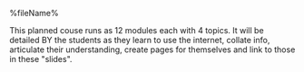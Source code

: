 %fileName%

This planned couse runs as 12 modules each with 4 topics. It will be detailed BY the students as they learn to use the internet, collate info, articulate their understanding, create pages for themselves and link to those in these "slides".
